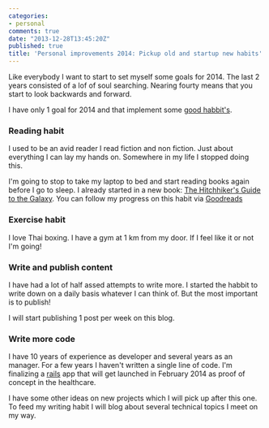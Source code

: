 ```yaml
---
categories:
- personal
comments: true
date: "2013-12-28T13:45:20Z"
published: true
title: 'Personal improvements 2014: Pickup old and startup new habits'
---
```

Like everybody I want to start to set myself some goals for 2014. The last 2 years consisted of a lof of soul searching. Nearing fourty means that you start to look backwards and forward.

I have only 1 goal for 2014 and that implement some [good habbit's](http://www.amazon.com/The-Power-Habit-What-Business/dp/1400069289).

<!--more--> 

### Reading habit

I used to be an avid reader I read fiction and non fiction. Just about everything I can lay my hands on. Somewhere in my life I stopped doing this. 

I'm going to stop to take my laptop to bed and start reading books again before I go to sleep. I already started in a new book: [The Hitchhiker's Guide to the Galaxy](https://www.goodreads.com/book/show/11.The_Hitchhiker_s_Guide_to_the_Galaxy). You can follow my progress on this habit via [Goodreads](https://www.goodreads.com/user/show/4937856-geert-theys)

### Exercise habit

I love Thai boxing. I have a gym at 1 km from my door. If I feel like it or not I'm going! 

### Write and publish content

I have had a lot of half assed attempts to write more. I started the habbit to write down on a daily basis whatever I can think of. But the most important is to publish!

I will start publishing 1 post per week on this blog.


### Write more code

I have 10 years of experience as developer and several years as an manager. For a few years I haven't written a single line of code. I'm finalizing a [rails](http://rubyonrails.org) app that will get launched in February 2014 as proof of concept in the healthcare.

I have some other ideas on new projects which I will pick up after this one. To feed my writing habit I will blog about several technical topics I meet on my way.





